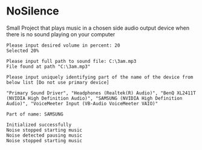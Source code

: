 # NoSilence
Small Project that plays music in a chosen side audio output device when there is no sound playing on your computer

```
Please input desired volume in percent: 20
Selected 20%

Please input full path to sound file: C:\3am.mp3
File found at path "C:\3am.mp3"

Please input uniquely identifying part of the name of the device from below list [Do not use primary device]

"Primary Sound Driver", "Headphones (Realtek(R) Audio)", "BenQ XL2411T (NVIDIA High Definition Audio)", "SAMSUNG (NVIDIA High Definition Audio)", "VoiceMeeter Input (VB-Audio VoiceMeeter VAIO)"

Part of name: SAMSUNG

Initialized successfully
Noise stopped starting music
Noise detected pausing music
Noise stopped starting music
```
